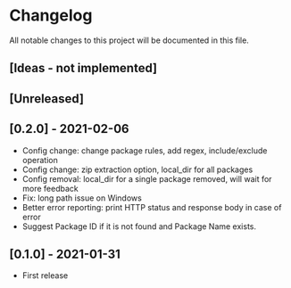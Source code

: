 # Changelog

All notable changes to this project will be documented in this file.

## [Ideas - not implemented]

## [Unreleased]

## [0.2.0] - 2021-02-06

- Config change: change package rules, add regex, include/exclude operation
- Config change: zip extraction option, local_dir for all packages
- Config removal: local_dir for a single package removed, will wait for more feedback
- Fix: long path issue on Windows
- Better error reporting: print HTTP status and response body in case of error
- Suggest Package ID if it is not found and Package Name exists.

## [0.1.0] - 2021-01-31

- First release
